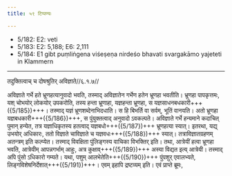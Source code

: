 ```yaml
---
title: ५९ टिप्पण्यः

---
```

- 5/182: E2: veti
- 5/183: E2: 5,188; E6: 2,111
- 5/184: E1 gibt puṃliṅgena viśeṣeṇa nirdeśo bhavati svargakāmo yajeteti in Klammern

____________________________________________


तदुक्तित्वाच् च दोषश्रुतिर् अविज्ञाते//६.१.७//

अविज्ञाते गर्भे हते भ्रूणहत्यानुवादो भवति, तस्माद् अविज्ञातेन गर्भेण हतेन भ्रूणहा भवतीति। भ्रूणहा पापकृत्तमः, यश् चोभयोर् लोकयोर् उपकरोति, तस्य हन्ता भ्रूणाहा, यज्ञहन्ता भ्रूणहा, स यज्ञसाधनबधकारी+++({5/185})+++। तस्माद् यज्ञं भ्रूणशब्देनाभिदधाति। स हि बिभर्ति वा सर्वम्, भूतिं वानयति। अतो भ्रूणहा यज्ञबधकारी+++({5/186})+++, स पुंयुक्तत्वाद् अनुवादो ऽवकल्पते। अविज्ञाते गर्भे हन्यमाने कदाचित् पुमान् हन्येत, तत्र यज्ञाधिकृतस्य हतत्वाद् यज्ञबधो+++({5/187})+++ भ्रूणहत्या स्यात्। इतरथा, यद्य् उभयोर् अधिकारः, ततो विज्ञाते चाविज्ञाते च यज्ञवधः+++({5/188})+++ स्यात्। तत्राविज्ञातग्रहणम् अतन्त्रम् इति कल्प्येत। तस्माद् विवक्षिता पुंलिङ्गस्य वाचिका विभक्तिर् इति।
तथा, आत्रेयीं हत्वा भ्रूणहा भवति, आत्रेयीम् आपन्नगर्भाम् आहुः, अत्र कुक्षाव्+++({5/189})+++ अस्या विद्यत इत्य् आत्रेयी। तस्माद् अपि पुंसो ऽधिकारो गम्यते। यथा, पशुम् आलभेतेति+++({5/190})+++ पुंपशुर् एवालभ्यते, लिङ्गविशेषनिर्देशात्+++({5/191})+++। एवम् इहापि द्रष्टव्यम् इति। एवं प्राप्ते ब्रूमः,
